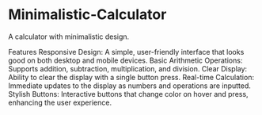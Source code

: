 # Minimalistic-Calculator
A calculator with minimalistic design.

Features
Responsive Design: A simple, user-friendly interface that looks good on both desktop and mobile devices.
Basic Arithmetic Operations: Supports addition, subtraction, multiplication, and division.
Clear Display: Ability to clear the display with a single button press.
Real-time Calculation: Immediate updates to the display as numbers and operations are inputted.
Stylish Buttons: Interactive buttons that change color on hover and press, enhancing the user experience.
